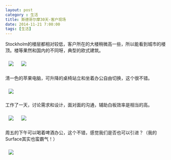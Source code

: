 ```yaml
---
layout: post
category : 生活
title: 斯德哥尔摩30天-客户现场
date: 2014-11-21 7:00:00
tags: [生活]
---
```


<style type="text/css">
img {	
    margin: 10px;
    max-width: 300px;        
	}

</style>

Stockholm的楼层都相对较低，客户所在的大楼稍微高一些，所以能看到城市的楼顶。楼等果然和国内的不同呀，典型的欧式建筑。

<img class="img-responsive" src="https://cdn.jsdelivr.net/gh/wangdeshui/blogpics@master/stockholm/20141121/2.jpg"/>

<img class="img-responsive" src="https://cdn.jsdelivr.net/gh/wangdeshui/blogpics@master/stockholm/20141121/3.jpg"/>


清一色的苹果电脑，可升降的桌椅站立和坐着办公自由切换，这个很不错。

<img class="img-responsive" src="https://cdn.jsdelivr.net/gh/wangdeshui/blogpics@master/stockholm/20141121/1.jpg"/>


工作了一天，讨论需求和设计，面对面的沟通，辅助白板效率是相当的高。

<img class="img-responsive" src="https://cdn.jsdelivr.net/gh/wangdeshui/blogpics@master/stockholm/20141121/5.jpg"/>

<img class="img-responsive" src="https://cdn.jsdelivr.net/gh/wangdeshui/blogpics@master/stockholm/20141121/6.jpg"/>


周五的下午可以喝着啤酒办公，这个不错，感觉我们是否也可以引进？（我的Surface其实也蛮霸气！）

<img class="img-responsive" src="https://cdn.jsdelivr.net/gh/wangdeshui/blogpics@master/stockholm/20141121/4.jpg"/>




